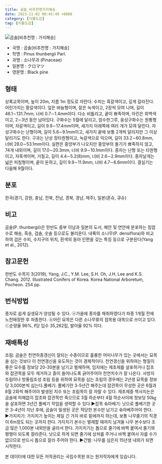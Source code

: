 ```yaml
---
title: 곰솔_비추천명가지해송
date: 2023-11-02 00:45:49 +0800
category: [식물도감]
tag: [식물도감]
---
```




![곰솔[비추천명 : 가지해송]](/fileUpload/plants/basic/Pinaceae/Pinus/15003/15003_1_th2.JPG)
- 국명 : 곰솔[비추천명 : 가지해송]
- 학명 : Pinus thunbergii Parl.
- 과명 : 소나무과 (Pinaceae)
- 일본명 : クロマツ
- 영문명 : Black pine


## 형태
상록교목이며, 높이 20m, 지름 1m 정도로 자란다. 수피는 흑갈색이고, 깊게 갈라진다. 어린가지는 황갈색이다. 잎은 바늘형이며, 짙은 녹색이고, 2장씩 모여 나며, 길이 46.1∼131.7mm, 너비 0.7∼1.4mm이다. 다소 비틀리고, 끝이 뾰족하며, 아린은 회백색이고, 2∼3년 동안 남아있다. 구화수는 5월에 달리고, 암수한그루, 웅성구화수는 원통형이며, 자갈색이고, 길이 9.9∼17.4mm이며, 새가지 아래쪽에 여러 개가 모여 달린다. 자성구화수는 난형이며, 길이 5.6∼9.1mm이고, 새가지 끝에 보통 2개씩 달리지만 그 이상 달리기도 한다. 구과는 난상 장타원형이고, 녹갈색으로 익으며, 길이 33.2∼60.8mm, 너비 28.0∼53.1mm이다. 실편은 중앙부가 나오지만 중앙부의 돌기가 뾰족하지 않고, 74개 내외이며, 길이 17.0∼20.3mm, 너비 9.9∼10.1mm이다. 종자는 난형 또는 타원형이고, 자흑색이며, 거칠고, 길이 4.4∼5.2(8)mm, 너비 2.6∼2.9mm이다. 종자날개는 넓은 피침형이며, 끝이 둔하고, 길이 9.9∼11.9mm, 너비 4.7∼6.6mm이다. 결실기는 다음해 9월이다.
## 분포
한국(경기, 강원, 충남, 전북, 전남, 경북, 경남, 제주), 일본(혼슈, 큐슈)
## 비고
곰솔(P. thunbergii)은 한반도 중부 이남과 일본의 도서, 해안 및 연안에 분포하는 침엽수로 해송, 흑송, 검솔, 숫솔 등으로도 불리운다. 내륙의 소나무(P. densiflora)와 비교하여 검은 수피, 수지구의 위치, 흰색의 동아 인편을 갖는 특징 등으로 구분된다(Yang et al., 2012).
## 참고문헌
한반도 수목지 3(2019), Yang, J.C., Y.M. Lee, S.H. Oh, J.H. Lee and K.S. Chang. 2012. Illustrated Conifers of Korea. Korea National Arboretum, Pocheon. 254 pp.
## 번식방법
종자로 쉽게 실생묘가 양성될 수 있다. ⓐ가을에 종자를 채취하였다가 파종 1개월 전에 노천매장한 후 파종한다. ⓑ어린 묘목은 다른 소나무류의 접목용 대목으로 쓰이고 있다. ⓒ순량율 96%, ℓ당 입수 35,262립, 발아율 92% 이다.
## 재배특성
조림: 곰솔은 천연하종갱신이 잘되는 수종이므로 훌륭한 어미나무가 있는 곳에서는 묘목을 심는 것보다 이 천연갱신을 유도하는 것이 경제적이다. 천연갱신을 위하여는 형질이 좋은 모수를 정보당 20-30본을 남기고 벌채하며, 임지에는 제초제를 살포하거나 잡초와 잡관목을 모두 제거하고 흙이 들어나도록 긁어주어야 천연치수가 잘 나온다. 사방지 조림이나 방풍림조성 조림 등을 위하여 묘목을 심는 조림의 경우에는 2년생 묘목을 정보당 3,000본씩 심는다.풀베기: 풀베기란 3-5년간 해주는데 잡관목이 무성한 곳은 6월과 8월 2회씩 해주어야 발생된 치수 또는 조림목이 잘 자랄 수 있다. 제초제중 헥사지논은 곰솔에 피해없이 잡초와 잡관목만 죽으므로 3월 하순부터 4월 하순사이에 정보당 50㎏을 살포하면 3년간 풀베기 작업을 생략할 수 있다.▶잡목 솎아베기: 낫으로 풀베기한 곳은 3-4년이 지난 후에, 곰솔이 밀생된 곳은 적당한 본수만 남기고 솎아베주어야 한다. ▶가지치기: 가지치기 높이는 제일 긴 가지 바로 밑에까지 하는데, 보통 나무줄기의 직경이 6m정도 되는 곳까지 한다. 가지치기 본수는 벌채할 때까지 남겨둘 나무 본수보다 조금 많은 1,000본 내외만을 골라서 한다. 가지치기는 톱으로 줄기에 바짝 붙여서 줄기와 평행이 되도록 잘라준다. 낫으로 하게 되면 줄기에 상처를 주거나 바짝 붙여서 자를 수가 없으므로 반드시 톱으로 잘라 주어야 한다. ▶간벌: 나무를 심은지 15년생 내외가 되면 시작한다.






본 데이터에 대한 모든 저작권리는 국립수목원 또는 원저작자에게 있습니다.
